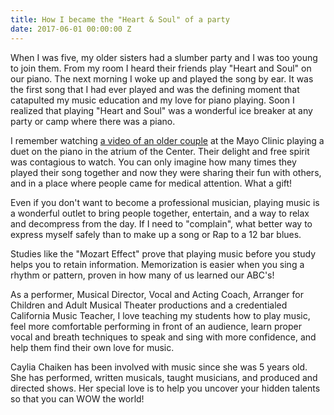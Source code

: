 ```yaml
---
title: How I became the "Heart & Soul" of a party
date: 2017-06-01 00:00:00 Z
---
```


When I was five, my older sisters had a slumber party and I was too young to join them. From my room I heard their friends play "Heart and Soul" on our piano. The next morning I woke up and played the song by ear. It was the first song that I had ever played and was the defining moment that catapulted my music education and my love for piano playing. Soon I realized that playing "Heart and Soul" was a wonderful ice breaker at any party or camp where there was a piano.

I remember watching <a href="https://www.youtube.com/watch?v=RI-l0tK8Ok0" target="_blank">a video of an older couple</a> at the Mayo Clinic playing a duet on the piano in the atrium of the Center. Their delight and free spirit was contagious to watch. You can only imagine how many times they played their song together and now they were sharing their fun with others, and  in a place where people came for medical attention. What a gift! 

Even if you don't want to become a professional musician, playing music is a wonderful outlet to bring people together, entertain, and a way to relax and decompress from the day. If I need to "complain", what better way to express myself safely than to make up a song or Rap to a 12 bar blues. 

Studies like the "Mozart Effect" prove that playing music before you study helps you to retain information. Memorization is easier when you sing a rhythm or pattern, proven in how many of us learned our ABC's!

As a performer, Musical Director, Vocal and Acting Coach, Arranger for Children and Adult Musical Theater productions and a credentialed California Music Teacher, I love teaching my students how to play music, feel more comfortable performing in front of an audience, learn proper vocal and breath techniques to speak and sing with more confidence, and help them find their own love for music. 

Caylia Chaiken has been involved with music since she was 5 years old. She has performed, written musicals, taught musicians, and produced and directed shows. Her special love is to help you uncover your hidden talents so that you can WOW the world!
